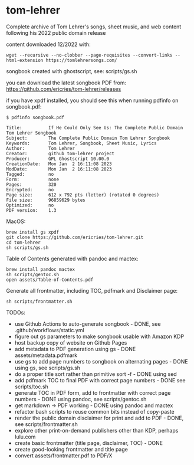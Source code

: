 # tom-lehrer
Complete archive of Tom Lehrer's songs, sheet music, and web content following his 2022 public domain release

content downloaded 12/2022 with:

`wget --recursive --no-clobber --page-requisites --convert-links --html-extension https://tomlehrersongs.com/`

songbook created with ghostscript, see: scripts/gs.sh

you can download the latest songbook PDF from: https://github.com/ericries/tom-lehrer/releases

if you have xpdf installed, you should see this when running pdfinfo
on songbook.pdf:
```
$ pdfinfo songbook.pdf 

Title:          If He Could Only See Us: The Complete Public Domain Tom Lehrer Songbook
Subject:        The Complete Public Domain Tom Lehrer Songbook
Keywords:       Tom Lehrer, Songbook, Sheet Music, Lyrics
Author:         Tom Lehrer
Creator:        github tom-lehrer project
Producer:       GPL Ghostscript 10.00.0
CreationDate:   Mon Jan  2 16:11:08 2023
ModDate:        Mon Jan  2 16:11:08 2023
Tagged:         no
Form:           none
Pages:          320
Encrypted:      no
Page size:      612 x 792 pts (letter) (rotated 0 degrees)
File size:      96859629 bytes
Optimized:      no
PDF version:    1.3
```


MacOS:
```
brew install gs xpdf
git clone https://github.com/ericries/tom-lehrer.git
cd tom-lehrer
sh scripts/gs.sh
```

Table of Contents generated with pandoc and mactex:
```
brew install pandoc mactex
sh scripts/gentoc.sh
open assets/Table-of-Contents.pdf
```

Generate all frontmatter, including TOC, pdfmark and Disclaimer page:
```
sh scripts/frontmatter.sh
```

TODOs:
- use Github Actions to auto-generate songbook - DONE, see .github/workflows/static.yml
- figure out gs parameters to make songbook usable with Amazon KDP
- host backup copy of website on Github Pages
- add metadata to PDF generation using gs - DONE assets/metadata.pdfmark
- use gs to add page numbers to songbook on alternating pages - DONE using gs, see scripts/gs.sh
- do a proper title sort rather than primitive sort -f - DONE using sed
- add pdfmark TOC to final PDF with correct page numbers - DONE see scripts/toc.sh
- generate TOC in PDF form, add to frontmatter with correct page numbers - DONE using pandoc, see scripts/gentoc.sh
- get markdown -> PDF working - DONE using pandoc and mactex
- refactor bash scripts to reuse common bits instead of copy-paste
- render the public domain disclaimer for print and add to PDF - DONE,  see scripts/frontmatter.sh
- explore other print-on-demand publishers other than KDP, perhaps lulu.com
- create basic frontmatter (title page, disclaimer, TOC) - DONE
- create good-looking frontmatter and title page 
- convert assets/frontmatter.pdf to PDF/X 
